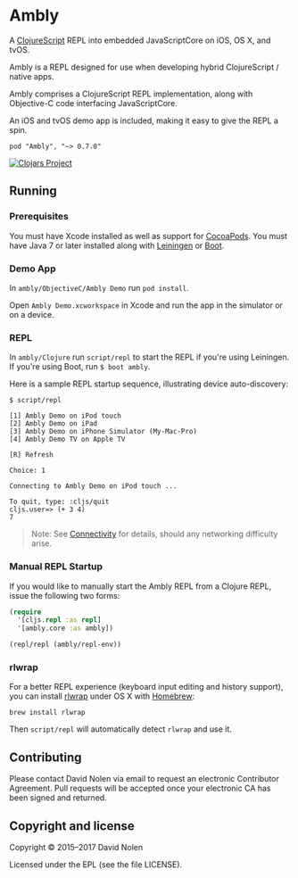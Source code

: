 # Ambly

A [ClojureScript](https://github.com/clojure/clojurescript) REPL into embedded JavaScriptCore on iOS, OS X, and tvOS.

Ambly is a REPL designed for use when developing hybrid ClojureScript / native apps.

Ambly comprises a ClojureScript REPL implementation, along with Objective-C code interfacing JavaScriptCore.

An iOS and tvOS demo app is included, making it easy to give the REPL a spin.

```
pod "Ambly", "~> 0.7.0"
```

[![Clojars Project](http://clojars.org/org.omcljs/ambly/latest-version.svg)](http://clojars.org/org.omcljs/ambly)

## Running

### Prerequisites

You must have Xcode installed as well as support for [CocoaPods](http://cocoapods.org). 
You must have Java 7 or later installed along with [Leiningen](http://leiningen.org) or [Boot](http://boot-clj.com/).

### Demo App

In `ambly/ObjectiveC/Ambly Demo` run `pod install`.

Open `Ambly Demo.xcworkspace` in Xcode and run the app in the simulator or on a device.

### REPL

In `ambly/Clojure` run `script/repl` to start the REPL if you're using Leiningen. If you're using Boot, run `$ boot ambly`. 

Here is a sample REPL startup sequence, illustrating device auto-discovery:

```
$ script/repl 

[1] Ambly Demo on iPod touch
[2] Ambly Demo on iPad
[3] Ambly Demo on iPhone Simulator (My-Mac-Pro)
[4] Ambly Demo TV on Apple TV

[R] Refresh

Choice: 1

Connecting to Ambly Demo on iPod touch ...

To quit, type: :cljs/quit
cljs.user=> (+ 3 4)
7
```

> Note: See [Connectivity](https://github.com/omcljs/ambly/wiki/Connectivity) for details, should any networking difficulty arise.

### Manual REPL Startup

If you would like to manually start the Ambly REPL from a Clojure REPL, issue the following two forms:

```clojure
(require
  '[cljs.repl :as repl]
  '[ambly.core :as ambly])
```

```clojure
(repl/repl (ambly/repl-env))
```

### rlwrap

For a better REPL experience (keyboard input editing and history support), you can install
[rlwrap](http://utopia.knoware.nl/~hlub/uck/rlwrap/) under OS X with
[Homebrew](http://brew.sh/):

```
brew install rlwrap
```

Then `script/repl` will automatically detect `rlwrap` and use it.

## Contributing

Please contact David Nolen via email to request an electronic Contributor
Agreement. Pull requests will be accepted once your electronic CA has been signed and returned.

## Copyright and license

Copyright © 2015–2017 David Nolen

Licensed under the EPL (see the file LICENSE).
